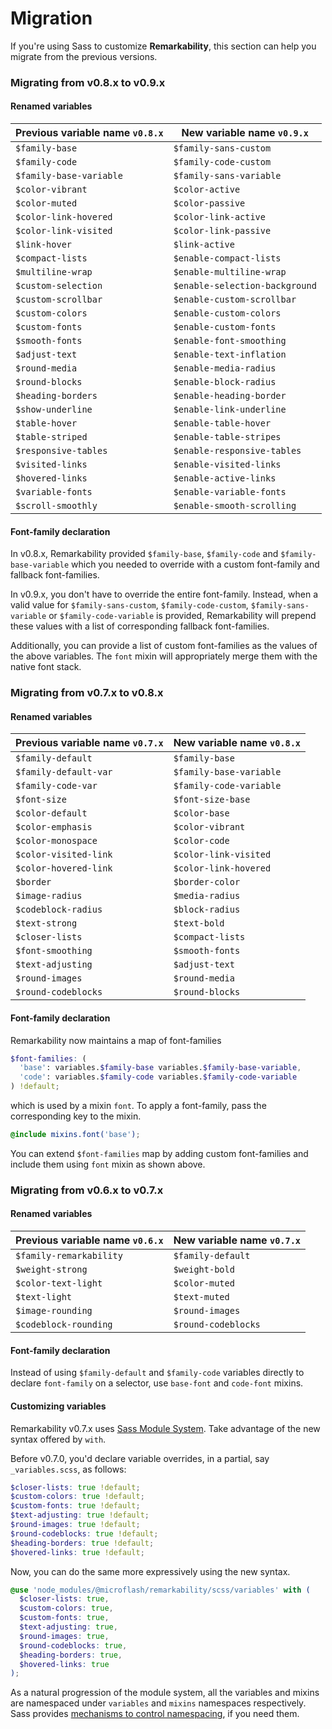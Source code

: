# Migration

If you're using Sass to customize **Remarkability**, this section can help you migrate from the previous versions.

### Migrating from v0.8.x to v0.9.x

#### Renamed variables

| Previous variable name `v0.8.x` | New variable name `v0.9.x` |
| ------------------- | ------------------- |
| `$family-base` | `$family-sans-custom` |
| `$family-code` | `$family-code-custom` |
| `$family-base-variable` | `$family-sans-variable` |
| `$color-vibrant` | `$color-active` |
| `$color-muted` | `$color-passive` |
| `$color-link-hovered` | `$color-link-active` |
| `$color-link-visited` | `$color-link-passive` |
| `$link-hover` | `$link-active` |
| `$compact-lists` | `$enable-compact-lists` |
| `$multiline-wrap` | `$enable-multiline-wrap` |
| `$custom-selection` | `$enable-selection-background` |
| `$custom-scrollbar` | `$enable-custom-scrollbar` |
| `$custom-colors` | `$enable-custom-colors` |
| `$custom-fonts` | `$enable-custom-fonts` |
| `$smooth-fonts` | `$enable-font-smoothing` |
| `$adjust-text` | `$enable-text-inflation` |
| `$round-media` | `$enable-media-radius` |
| `$round-blocks` | `$enable-block-radius` |
| `$heading-borders` | `$enable-heading-border` |
| `$show-underline` | `$enable-link-underline` |
| `$table-hover` | `$enable-table-hover` |
| `$table-striped` | `$enable-table-stripes` |
| `$responsive-tables` | `$enable-responsive-tables` |
| `$visited-links` | `$enable-visited-links` |
| `$hovered-links` | `$enable-active-links` |
| `$variable-fonts` | `$enable-variable-fonts` |
| `$scroll-smoothly` | `$enable-smooth-scrolling` |

#### Font-family declaration

In v0.8.x, Remarkability provided `$family-base`, `$family-code` and `$family-base-variable` which you needed to override with a custom font-family and fallback font-families.

In v0.9.x, you don't have to override the entire font-family. Instead, when a valid value for `$family-sans-custom`, `$family-code-custom`, `$family-sans-variable` or `$family-code-variable` is provided, Remarkability will prepend these values with a list of corresponding fallback font-families. 

Additionally, you can provide a list of custom font-families as the values of the above variables. The `font` mixin will appropriately merge them with the native font stack.

### Migrating from v0.7.x to v0.8.x

#### Renamed variables

| Previous variable name `v0.7.x` | New variable name `v0.8.x` |
| ------------------- | ------------------- |
| `$family-default` | `$family-base` |
| `$family-default-var` | `$family-base-variable` |
| `$family-code-var` | `$family-code-variable` |
| `$font-size` | `$font-size-base` |
| `$color-default` | `$color-base` |
| `$color-emphasis` | `$color-vibrant` |
| `$color-monospace` | `$color-code` |
| `$color-visited-link` | `$color-link-visited` |
| `$color-hovered-link` | `$color-link-hovered` |
| `$border` | `$border-color` |
| `$image-radius` | `$media-radius` |
| `$codeblock-radius` | `$block-radius` |
| `$text-strong` | `$text-bold` |
| `$closer-lists` | `$compact-lists` |
| `$font-smoothing` | `$smooth-fonts` |
| `$text-adjusting` | `$adjust-text` |
| `$round-images` | `$round-media` |
| `$round-codeblocks` | `$round-blocks` |

#### Font-family declaration

Remarkability now maintains a map of font-families

```scss
$font-families: (
  'base': variables.$family-base variables.$family-base-variable,
  'code': variables.$family-code variables.$family-code-variable
) !default;
```

which is used by a mixin `font`. To apply a font-family, pass the corresponding key to the mixin.

```scss
@include mixins.font('base');
```

You can extend `$font-families` map by adding custom font-families and include them using `font` mixin as shown above.

### Migrating from v0.6.x to v0.7.x

#### Renamed variables

| Previous variable name `v0.6.x` | New variable name `v0.7.x` |
| ------------------- | ------------------- |
| `$family-remarkability` | `$family-default` |
| `$weight-strong` | `$weight-bold` |
| `$color-text-light` | `$color-muted` |
| `$text-light` | `$text-muted` |
| `$image-rounding` | `$round-images` |
| `$codeblock-rounding` | `$round-codeblocks` |

#### Font-family declaration

Instead of using `$family-default` and `$family-code` variables directly to declare `font-family` on a selector, use `base-font` and `code-font` mixins.

#### Customizing variables

Remarkability v0.7.x uses [Sass Module System](https://sass-lang.com/blog/the-module-system-is-launched). Take advantage of the new syntax offered by `with`.

Before v0.7.0, you'd declare variable overrides, in a partial, say `_variables.scss`, as follows:

```scss
$closer-lists: true !default;
$custom-colors: true !default;
$custom-fonts: true !default;
$text-adjusting: true !default;
$round-images: true !default;
$round-codeblocks: true !default;
$heading-borders: true !default;
$hovered-links: true !default;
```

Now, you can do the same more expressively using the new syntax.

```scss
@use 'node_modules/@microflash/remarkability/scss/variables' with (
  $closer-lists: true,
  $custom-colors: true,
  $custom-fonts: true,
  $text-adjusting: true,
  $round-images: true,
  $round-codeblocks: true,
  $heading-borders: true,
  $hovered-links: true
);
```

As a natural progression of the module system, all the variables and mixins are namespaced under `variables` and `mixins` namespaces respectively. Sass provides [mechanisms to control namespacing](https://sass-lang.com/blog/the-module-system-is-launched#controlling-namespaces), if you need them.
